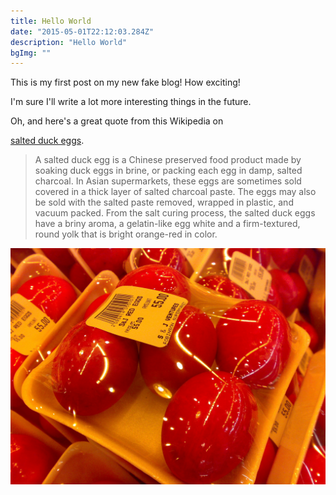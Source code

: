```yaml
---
title: Hello World
date: "2015-05-01T22:12:03.284Z"
description: "Hello World"
bgImg: ""
---
```


This is my first post on my new fake blog! How exciting!

I'm sure I'll write a lot more interesting things in the future.

Oh, and here's a great quote from this Wikipedia on

<!-- [salted duck eggs](http://en.wikipedia.org/wiki/Salted_duck_egg). -->

<a href="http://en.wikipedia.org/wiki/Salted_duck_egg" target="_blank">salted duck eggs</a>.

> A salted duck egg is a Chinese preserved food product made by soaking duck
> eggs in brine, or packing each egg in damp, salted charcoal. In Asian
> supermarkets, these eggs are sometimes sold covered in a thick layer of salted
> charcoal paste. The eggs may also be sold with the salted paste removed,
> wrapped in plastic, and vacuum packed. From the salt curing process, the
> salted duck eggs have a briny aroma, a gelatin-like egg white and a
> firm-textured, round yolk that is bright orange-red in color.

![Chinese Salty Egg](./salty_egg.jpg)
